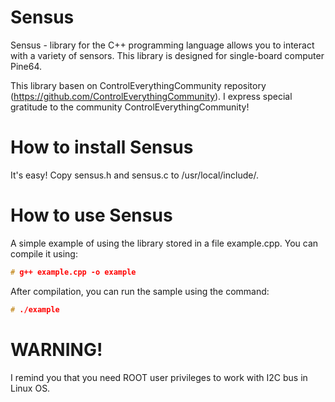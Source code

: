 # Sensus
Sensus - library for the C++ programming language  allows you to interact with a variety of sensors.
This library is designed for single-board computer Pine64.

This library basen on ControlEverythingCommunity repository (https://github.com/ControlEverythingCommunity).
I express special gratitude to the community ControlEverythingCommunity!

# How to install Sensus
It's easy! Copy sensus.h and sensus.c to /usr/local/include/. 

# How to use Sensus
A simple example of using the library stored in a file example.cpp. You can compile it using:
```cpp
# g++ example.cpp -o example
```

After compilation, you can run the sample using the command:
```cpp
# ./example
```

# WARNING!
I remind you that you need ROOT user privileges to work with I2C bus in Linux OS.
